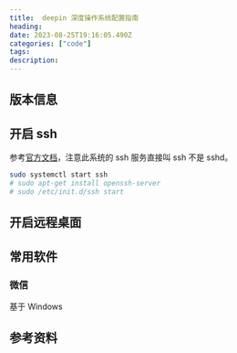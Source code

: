 ```yaml
---
title:  deepin 深度操作系统配置指南
heading: 
date: 2023-08-25T19:16:05.490Z
categories: ["code"]
tags: 
description: 
---
```



## 版本信息

## 开启 ssh
参考[官方文档](https://wiki.deepin.org/en/System_Management/Service_Management/SSH_service)，注意此系统的 ssh 服务直接叫 ssh 不是 sshd。
```bash
sudo systemctl start ssh
# sudo apt-get install openssh-server
# sudo /etc/init.d/ssh start
```


## 开启远程桌面

## 常用软件

### 微信
基于 Windows


## 参考资料

